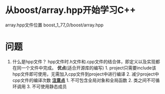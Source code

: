 # 从boost/array.hpp开始学习C++
   array.hpp文件位置 boost_1_77_0/boost/array.hpp
# 问题
1. 什么是hpp文件？
    hpp文件时.h文件和.cpp文件的结合体，即定义以及实现都在同一个文件中完成。
    **优点**(适合开源库的编写)
       1. project只需要include该hpp文件即可使用，无需加入cpp文件到project中进行编译
       2. 减少project中cpp文件的编译次数
    **[注意点](https://baike.baidu.com/item/HPP/4448301)**
       1. 不可包含全局对象和全局函数
       2. 类之间不可循环调用
       3. 不可使用静态成员

